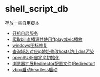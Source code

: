 # shell_script_db
存放一些自用脚本

- [开机自启服务](./bootstart/README.md)
- [爬取bili直播源并使用ffplay或vlc播放](./bili_live.sh)
- [windows图标修复](./icon_fix.cmd)
- [查询域名对应ip地址修改hosts防止dns污染](./iplookup.sh)
- [openSUSE自定义初始化](./openSUSE-init.sh)
- [浏览器扩展Redirector配置文件](./Redirector.json)([Redirector](http://einaregilsson.com/redirector/))
- [vbox启动headless启动](./Vbox.ps1)